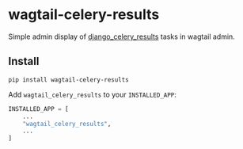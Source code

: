 # wagtail-celery-results

Simple admin display of [django_celery_results](https://pypi.org/project/django-celery-results/) tasks in wagtail admin.

## Install

```
pip install wagtail-celery-results
```

Add `wagtail_celery_results` to your `INSTALLED_APP`:

```py
INSTALLED_APP = [
    ...
    "wagtail_celery_results",
    ...
]
```
